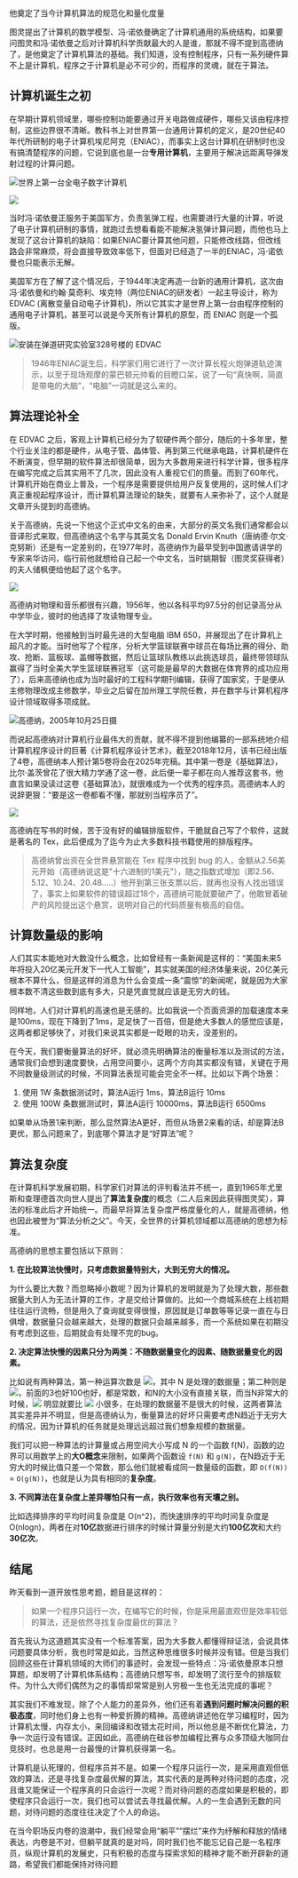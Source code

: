 他奠定了当今计算机算法的规范化和量化度量

图灵提出了计算机的数学模型、冯·诺依曼确定了计算机通用的系统结构，如果要问图灵和冯·诺依曼之后对计算机科学贡献最大的人是谁，那就不得不提到高德纳了，是他奠定了计算机算法的基础。我们知道，没有控制程序，只有一系列硬件算不上是计算机，程序之于计算机是必不可少的，而程序的灵魂，就在于算法。

## 计算机诞生之初

在早期计算机领域里，哪些控制功能要通过开关电路做成硬件，哪些又该由程序控制，这些边界很不清晰。教科书上对世界第一台通用计算机的定义，是20世纪40年代所研制的电子计算机埃尼阿克（ENIAC），而事实上这台计算机在研制时也没有搞清楚程序的问题，它说到底也是一台**专用计算机**，主要用于解决远距离导弹发射过程的计算问题。

![世界上第一台全电子数字计算机](../images/0.9162301733016995.png)

![](../images/0.567697497812865.png)

当时冯·诺依曼正服务于美国军方，负责氢弹工程，也需要进行大量的计算，听说了电子计算机研制的事情，就跑过去想看看能不能解决氢弹计算问题，而他也马上发现了这台计算机的缺陷：如果ENIAC要计算其他问题，只能修改线路，但改线路会非常麻烦，将会直接导致效率低下，但面对已经造了一半的ENIAC，冯·诺依曼也只能表示无解。

美国军方在了解了这个情况后，于1944年决定再造一台新的通用计算机，这次由冯·诺依曼和约翰·莫奇利、埃克特（两位ENIAC的研发者）一起主导设计，称为 EDVAC (离散变量自动电子计算机)，所以它其实才是世界上第一台由程序控制的通用电子计算机，甚至可以说是今天所有计算机的原型，而 ENIAC 则是一个孤版。

![安装在弹道研究实验室328号楼的 EDVAC](../images/0.7231862559374596.png)

> 1946年ENIAC诞生后，科学家们用它进行了一次计算长程火炮弹道轨迹演示，以至于现场观摩的蒙巴顿元帅看的目瞪口呆，说了一句“真快啊，简直是带电的大脑”，“电脑”一词就是这么来的。

## 算法理论补全

在 EDVAC 之后，客观上计算机已经分为了软硬件两个部分，随后的十多年里，整个行业关注的都是硬件，从电子管、晶体管、再到第三代继承电路，计算机硬件在不断演变，但早期的软件算法却很简单，因为大多数用来进行科学计算，很多程序在编写完成之后其实用不了几次，因此没有人重视它们的质量。而到了60年代，计算机开始在商业上普及，一个程序是需要提供给用户反复使用的，这时候人们才真正重视起程序设计，而计算机算法理论的缺失，就要有人来弥补了，这个人就是文章开头提到的高德纳。

关于高德纳，先说一下他这个正式中文名的由来，大部分的英文名我们通常都会以音译形式来取，但高德纳这个名字与其英文名 Donald Ervin Knuth（唐纳德·尔文·克努斯）还是有一定差别的，在1977年时，高德纳作为最早受到中国邀请讲学的专家来华访问，临行前他就想给自己起一个中文名，当时姚期智（图灵奖获得者）的夫人储枫便给他起了这个名字。


![](../images/0.8805176249069167.png)

高德纳对物理和音乐都很有兴趣，1956年，他以各科平均97.5分的创记录高分从中学毕业，彼时的他选择了攻读物理专业。

在大学时期，他接触到当时最先进的大型电脑 IBM 650，并展现出了在计算机上超凡的才能。当时他写了个程序，分析大学篮球联赛中球员在每场比赛的得分、助攻、抢断、篮板球、盖帽等数据，然后让篮球队教练以此挑选球员，最终带领球队赢得了当时全美大学生篮球联赛冠军（这可能是最早的大数据在体育界的成功应用了），后来高德纳也成为当时最好的工程科学期刊编辑，获得了国家奖，于是便从主修物理改成主修数学，毕业之后留在加州理工学院任教，并在数学与计算机程序设计领域取得多项成就。

![高德纳，2005年10月25日摄](../images/0.7844845780625842.png)

而说起高德纳对计算机行业最伟大的贡献，就不得不提到他编纂的一部系统地介绍计算机程序设计的巨著《计算机程序设计艺术》，截至2018年12月，该书已经出版了4卷，高德纳本人预计第5卷将会在2025年完稿。其中第一卷是《基础算法》，比尔·盖茨曾花了很大精力学通了这一卷，此后便一辈子都在向人推荐这套书，他直言如果没读过这卷《基础算法》，就很难成为一个优秀的程序员。高德纳本人的说辞更狠：“要是这一卷都看不懂，那就别当程序员了”。

![](../images/0.5590702121067233.png)

高德纳在写书的时候，苦于没有好的编辑排版软件，干脆就自己写了个软件，这就是著名的 Tex，此后便成为了迄今为止大多数科技书籍使用的排版程序。

> 高德纳曾出资在全世界悬赏能在 Tex 程序中找到 bug 的人，金额从2.56美元开始（高德纳说这是"十六进制的1美元"），随之指数式增加（即2.56、5.12、10.24、20.48.....）他开到第三张支票以后，就再也没有人找出错误了，事实上如果软件的错误超过18个，高德纳可能就要破产了，他敢冒着破产的风险提出这个悬赏，说明对自己的代码质量有极高的自信。

## 计算数量级的影响

人们其实本能地对大数没什么概念，比如曾经有一条新闻是这样的：“美国未来5年将投入20亿美元开发下一代人工智能”，其实就美国的经济体量来说，20亿美元根本不算什么，但是这样的消息为什么会变成一条“震惊”的新闻呢，就是因为大家根本数不清这些数到底有多大，只是凭直觉就应该是无穷大的钱。

同样地，人们对计算机的高速也是无感的。比如我说一个页面资源的加载速度本来是100ms，现在下降到了1ms，足足快了一百倍，但是绝大多数人的感觉应该是，这两者都足够快了，对我们来说其实都是一眨眼的功夫，没差别的。

在今天，我们要衡量算法的好坏，就必须先明确算法的衡量标准以及测试的方法，通常我们会想到速度要快，占用空间要小，这两个方向其实都没有错，关键在于用不同数量级测试的时候，不同算法表现可能会完全不一样。比如以下两个场景：

1. 使用 1W 条数据测试时，算法A运行 1ms，算法B运行 10ms
2. 使用 100W 条数据测试时，算法A运行 10000ms，算法B运行 6500ms

如果单从场景1来判断，那么显然算法A更好，而但从场景2来看的话，却是算法B更优，那么问题来了，到底哪个算法才是“好算法”呢？

## 算法复杂度

在计算机科学发展初期，科学家们对算法的评判看法并不统一，直到1965年尤里斯和查理德首次向世人提出了**算法复杂度**的概念（二人后来因此获得图灵奖），算法的标准此后才开始统一。而最早将算法复杂度严格度量化的人，就是高德纳，他也因此被誉为“算法分析之父”。今天，全世界的计算机领域都以高德纳的思想为标准。

高德纳的思想主要包括以下原则：

**1. 在比较算法快慢时，只考虑数据量特别大，大到无穷大的情况。**

为什么要比大数？而忽略掉小数呢？因为计算机的发明就是为了处理大数，那些数据量大到人为无法计算的工作，才是交给计算做的。比如一个商城系统在上线初期往往运行流畅，但是用久了查询就变得很慢，原因就是订单数等等记录一直在与日俱增，数据量只会越来越大，处理的数据只会越来越多，而一个系统如果在初期没有考虑到这些，后期就会有处理不完的bug。

**2. 决定算法快慢的因素只分为两类：不随数据量变化的因素、随数据量变化的因素。**

比如说有两种算法，第一种运算次数是 ![](../images/0.2936854536390896.png)，其中 N 是处理的数据量；第二种则是 ![](../images/0.876921449894976.png)，前面的3也好100也好，都是常数，和N的大小没有直接关联，而当N非常大的时候，![](../images/0.6384367980715051.png) 明显就要比 ![](../images/0.4635437976823713.png) 小很多，在处理的数据量不是很大的时候，这两者算法其实差异并不明显，但是高德纳认为，衡量算法的好坏只需要考虑N趋近于无穷大的情况，因为计算机的任务就是处理远远超过我们想象规模的数据量。

我们可以把一种算法的计算量或占用空间大小写成 N 的一个函数 f(N)，函数的边界可以用数学上的**大O概念**来限制，如果两个函数设 `f(N)` 和 `g(N)`，在N趋近于无穷大的时候比值只差一个常数，那么他们就被看成同一数量级的函数，即 `O(f(N))` = `O(g(N))`，也就是认为具有相同的**复杂度**。

**3. 不同算法在复杂度上差异哪怕只有一点，执行效率也有天壤之别。**

比如选择排序的平均时间复杂度是 O(n^2)，而快速排序的平均时间复杂度是 O(nlogn)，两者在对**10亿**数据进行排序的时候计算量分别是大约**100亿次**和大约**30亿次**。

## 结尾

昨天看到一道开放性思考题，题目是这样的：

> 如果一个程序只运行一次，在编写它的时候，你是采用最直观但是效率较低的算法，还是依然寻找复杂度最优的算法？

首先我认为这道题其实没有一个标准答案，因为大多数人都懂得辩证法，会说具体问题要具体分析，我也时常是如此，当然这种思维很多时候并没有错。但是当我们回顾这些在计算机领域的大师们的事迹时，会发现一些特点：冯·诺依曼原本只想算题，却发明了计算机体系结构；高德纳只想写书，却发明了流行至今的排版软件。为什么大师们偶然为之的事情却常常是别人穷极一生也无法完成的事呢？

其实我们不难发现，除了个人能力的差异外，他们还有着**遇到问题时解决问题的积极态度**，同时他们身上也有一种爱折腾的精神。高德纳讲述他在学习编程时，因为计算机太慢，内存太小，来回编译和改错太花时间，所以他总是不断优化算法，力争一次运行没有错误。正因如此，高德纳在硅谷参加编程比赛与众多顶级大咖同台竞技时，也总是用一台最慢的计算机获得第一名。

计算机是认死理的，但程序员并不是。如果一个程序只运行一次，是采用直观但低效的算法，还是寻找复杂度最优解的算法，其实代表的是两种对待问题的态度，况且谁又能保证一个程序真的只会运行一次呢？而对待问题的态度如果是积极的，即使程序只会运行一次，我们也可以尝试去寻找最优解。人的一生会遇到无数的问题，对待问题的态度往往决定了个人的命运。

在当今职场反内卷的浪潮中，我们经常会用“躺平”“摆烂”来作为纾解和释放的情绪表达，内卷是不对，但躺平就真的是对吗，同时我们也不能忘记自己是一名程序员，纵观计算机的发展史，只有积极的态度与探索求知的精神才能不断开辟新的道路，希望我们都能保持对待问题


